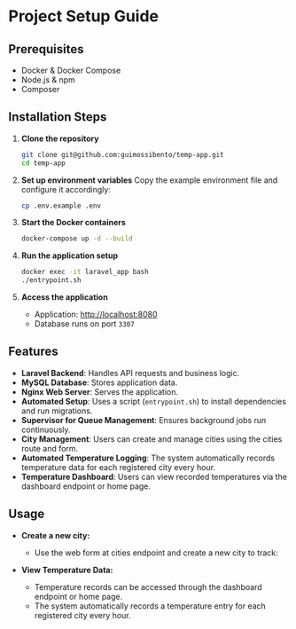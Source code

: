 # Project Setup Guide

## Prerequisites
- Docker & Docker Compose
- Node.js & npm
- Composer

## Installation Steps

1. **Clone the repository**
   ```sh
   git clone git@github.com:guimossibento/temp-app.git
   cd temp-app
   ```

2. **Set up environment variables**
   Copy the example environment file and configure it accordingly:
   ```sh
   cp .env.example .env
   ```

3. **Start the Docker containers**
   ```sh
   docker-compose up -d --build
   ```

4. **Run the application setup**
   ```sh
   docker exec -it laravel_app bash
   ./entrypoint.sh
   ```

5. **Access the application**
    - Application: [http://localhost:8080](http://localhost:8080)
    - Database runs on port `3307`

## Features

- **Laravel Backend**: Handles API requests and business logic.
- **MySQL Database**: Stores application data.
- **Nginx Web Server**: Serves the application.
- **Automated Setup**: Uses a script (`entrypoint.sh`) to install dependencies and run migrations.
- **Supervisor for Queue Management**: Ensures background jobs run continuously.
- **City Management**: Users can create and manage cities using the cities route and form.
- **Automated Temperature Logging**: The system automatically records temperature data for each registered city every hour.
- **Temperature Dashboard**: Users can view recorded temperatures via the dashboard endpoint or home page.

## Usage

- **Create a new city:**
    - Use the web form at cities endpoint and create a new city to track:

- **View Temperature Data:**
    - Temperature records can be accessed through the dashboard endpoint or home page.
    - The system automatically records a temperature entry for each registered city every hour.



